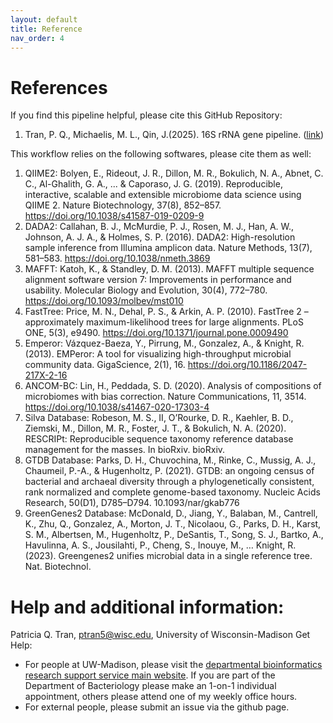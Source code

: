 ```yaml
---
layout: default
title: Reference
nav_order: 4
---
```


# References
If you find this pipeline helpful, please cite this GitHub Repository:
1. Tran, P. Q., Michaelis, M. L., Qin, J.(2025). 16S rRNA gene pipeline. ([link](https://github.com/UW-Madison-Bacteriology-Bioinformatics/16S_microbiome_wf.git))

This workflow relies on the following softwares, please cite them as well:
 
1. QIIME2: Bolyen, E., Rideout, J. R., Dillon, M. R., Bokulich, N. A., Abnet, C. C., Al-Ghalith, G. A., ... & Caporaso, J. G. (2019). Reproducible, interactive, scalable and extensible microbiome data science using QIIME 2. Nature Biotechnology, 37(8), 852–857. https://doi.org/10.1038/s41587-019-0209-9
2. DADA2: Callahan, B. J., McMurdie, P. J., Rosen, M. J., Han, A. W., Johnson, A. J. A., & Holmes, S. P. (2016). DADA2: High-resolution sample inference from Illumina amplicon data. Nature Methods, 13(7), 581–583. https://doi.org/10.1038/nmeth.3869
3. MAFFT: Katoh, K., & Standley, D. M. (2013). MAFFT multiple sequence alignment software version 7: Improvements in performance and usability. Molecular Biology and Evolution, 30(4), 772–780. https://doi.org/10.1093/molbev/mst010
4. FastTree: Price, M. N., Dehal, P. S., & Arkin, A. P. (2010). FastTree 2 – approximately maximum-likelihood trees for large alignments. PLoS ONE, 5(3), e9490. https://doi.org/10.1371/journal.pone.0009490
5. Emperor: Vázquez-Baeza, Y., Pirrung, M., Gonzalez, A., & Knight, R. (2013). EMPeror: A tool for visualizing high-throughput microbial community data. GigaScience, 2(1), 16. https://doi.org/10.1186/2047-217X-2-16
6. ANCOM-BC: Lin, H., Peddada, S. D. (2020). Analysis of compositions of microbiomes with bias correction. Nature Communications, 11, 3514. https://doi.org/10.1038/s41467-020-17303-4
7. Silva Database: Robeson, M. S., II, O’Rourke, D. R., Kaehler, B. D., Ziemski, M., Dillon, M. R., Foster, J. T., & Bokulich, N. A. (2020). RESCRIPt: Reproducible sequence taxonomy reference database management for the masses. In bioRxiv. bioRxiv.
8. GTDB Database: Parks, D. H., Chuvochina, M., Rinke, C., Mussig, A. J., Chaumeil, P.-A., & Hugenholtz, P. (2021). GTDB: an ongoing census of bacterial and archaeal diversity through a phylogenetically consistent, rank normalized and complete genome-based taxonomy. Nucleic Acids Research, 50(D1), D785–D794. 10.1093/nar/gkab776
9. GreenGenes2 Database: McDonald, D., Jiang, Y., Balaban, M., Cantrell, K., Zhu, Q., Gonzalez, A., Morton, J. T., Nicolaou, G., Parks, D. H., Karst, S. M., Albertsen, M., Hugenholtz, P., DeSantis, T., Song, S. J., Bartko, A., Havulinna, A. S., Jousilahti, P., Cheng, S., Inouye, M., … Knight, R. (2023). Greengenes2 unifies microbial data in a single reference tree. Nat. Biotechnol.

# Help and additional information:
Patricia Q. Tran, ptran5@wisc.edu, University of Wisconsin-Madison Get Help:
- For people at UW-Madison, please visit the [departmental bioinformatics research support service main website](https://bioinformatics.bact.wisc.edu/). If you are part of the Department of Bacteriology please make an 1-on-1 individual appointment, others please attend one of my weekly office hours.
- For external people, please submit an issue via the github page.

